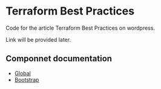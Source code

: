 # Terraform Best Practices

Code for the article Terraform Best Practices on wordpress.

Link will be provided later.

## Componnet documentation

 * [Global](application/global/README.md)
 * [Bootstrap](bootstrap/README.md)
